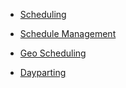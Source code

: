 - [Scheduling](scheduling_events.html)

- [Schedule Management](scheduling_management.html)

- [Geo Scheduling](scheduling_geolocation.html)

- [Dayparting](scheduling_dayparting.html)

  

